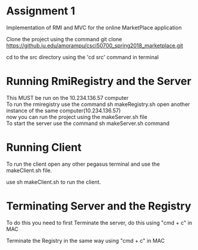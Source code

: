 # Assignment 1  
Implementation of RMI and MVC for the online MarketPlace application  

Clone the project using the command git clone https://github.iu.edu/amorampu/csci50700_spring2018_marketplace.git  

cd to the src directory using the 'cd src' command in terminal  

# Running RmiRegistry and the Server
This MUST be run on the 10.234.136.57 computer  
To run the rmiregistry use the command sh makeRegistry.sh
open another instance of the same computer(10.234.136.57)      
now you can run the project using the makeServer.sh file  
To start the server use the command sh makeServer.sh command

# Running Client

To run the client open any other pegasus terminal and use the makeClient.sh file.  

use sh makeClient.sh to run the client.  

# Terminating Server and the Registry
To do this you need to first Terminate the server, do this using "cmd + c" in MAC  

Terminate the Registry in the same way using "cmd + c" in MAC